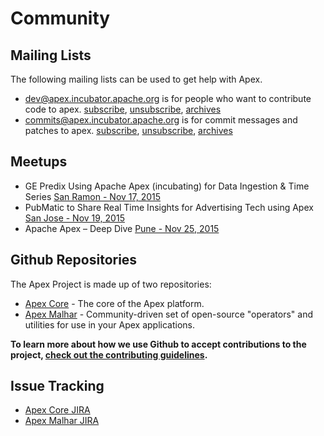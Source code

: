 # Community

## Mailing Lists

The following mailing lists can be used to get help with Apex.

- [dev@apex.incubator.apache.org](http://mail-archives.apache.org/mod_mbox/incubator-apex-dev/) is for people who want to contribute code to apex. [subscribe](mailto:dev-subscribe@apex.incubator.apache.org?subject=send%20this%20email%20to%20subscribe), [unsubscribe](mailto:dev-unsubscribe@apex.incubator.apache.org?subject=send%20this%20email%20to%20unsubscribe), [archives](http://mail-archives.apache.org/mod_mbox/incubator-apex-dev/)
- [commits@apex.incubator.apache.org](http://mail-archives.apache.org/mod_mbox/incubator-apex-commits/) is for commit messages and patches to apex. [subscribe](mailto:commits-subscribe@apex.incubator.apache.org?subject=send%20this%20email%20to%20subscribe), [unsubscribe](mailto:commits-unsubscribe@apex.incubator.apache.org?subject=send%20this%20email%20to%20unsubscribe), [archives](http://mail-archives.apache.org/mod_mbox/incubator-apex-commits/)

## Meetups

- GE Predix Using Apache Apex (incubating) for Data Ingestion & Time Series [San Ramon - Nov 17, 2015](http://www.meetup.com/IoT-Industrial-Internet-Bay-Area-Meetup/events/226364461/)
- PubMatic to Share Real Time Insights for Advertising Tech using Apex [San Jose - Nov 19, 2015](http://www.meetup.com/Apex-Bay-Area-Chapter/events/226184395/)
- Apache Apex – Deep Dive [Pune - Nov 25, 2015](http://www.meetup.com/Apache-Apex-incubating-Meetup-Pune/events/226506211/)


## Github Repositories

The Apex Project is made up of two repositories:

- [Apex Core](https://github.com/apache/incubator-apex-core) - The core of the Apex platform.
- [Apex Malhar](https://github.com/apache/incubator-apex-malhar) - Community-driven set of open-source "operators" and utilities for use in your Apex applications.

**To learn more about how we use Github to accept contributions to the project, [check out the contributing guidelines](/contributing.html).**

## Issue Tracking

- [Apex Core JIRA](https://malhar.atlassian.net/projects/APEX/issues)
- [Apex Malhar JIRA](https://malhar.atlassian.net/projects/MLHR/issues)